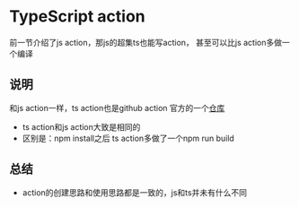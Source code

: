 # TypeScript action

前一节介绍了js action，那js的超集ts也能写action，
甚至可以比js action多做一个编译

## 说明

和js action一样，ts action也是github action 官方的一个[仓库](https://github.com/actions/typescript-action)

- ts action和js action大致是相同的
- 区别是：npm install之后 ts action多做了一个npm run build


## 总结

- action的创建思路和使用思路都是一致的，js和ts并未有什么不同
